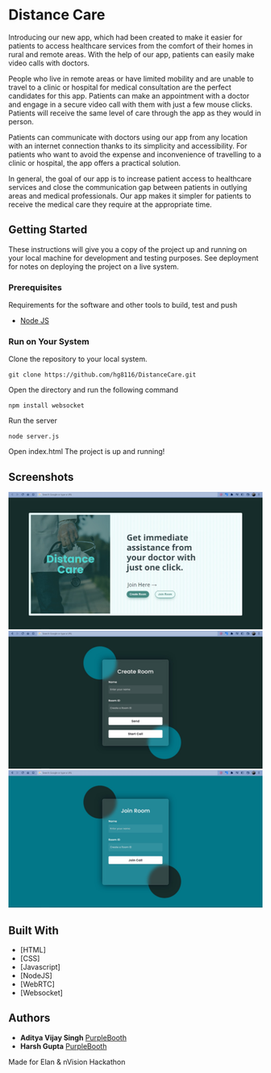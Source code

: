# Distance Care

Introducing our new app, which had been created to make it easier for patients to access healthcare services from the comfort of their homes in rural and remote areas. With the help of our app, patients can easily make video calls with doctors.

People who live in remote areas or have limited mobility and are unable to travel to a clinic or hospital for medical consultation are the perfect candidates for this app. Patients can make an appointment with a doctor and engage in a secure video call with them with just a few mouse clicks. Patients will receive the same level of care through the app as they would in person.

Patients can communicate with doctors using our app from any location with an internet connection thanks to its simplicity and accessibility. For patients who want to avoid the expense and inconvenience of travelling to a clinic or hospital, the app offers a practical solution.

In general, the goal of our app is to increase patient access to healthcare services and close the communication gap between patients in outlying areas and medical professionals. Our app makes it simpler for patients to receive the medical care they require at the appropriate time.

## Getting Started

These instructions will give you a copy of the project up and running on
your local machine for development and testing purposes. See deployment
for notes on deploying the project on a live system.

### Prerequisites

Requirements for the software and other tools to build, test and push

- [Node JS](https://nodejs.org/en/)

### Run on Your System

Clone the repository to your local system.

    git clone https://github.com/hg8116/DistanceCare.git

Open the directory and run the following command

    npm install websocket

Run the server

    node server.js

Open index.html
The project is up and running!

## Screenshots

![Main Screen](/screenshots/s1.jpg?raw=true "Main Screen")
![Sender's Screen](/screenshots/s2.jpg?raw=true "Sender's Screen")
![Receiver's Screen](/screenshots/s3.jpg?raw=true "Receiver's Screen")

## Built With

- [HTML]
- [CSS]
- [Javascript]
- [NodeJS]
- [WebRTC]
- [Websocket]

## Authors

- **Aditya Vijay Singh**
  [PurpleBooth](https://github.com/PurpleBooth)
- **Harsh Gupta**
  [PurpleBooth](https://github.com/PurpleBooth)

Made for Elan & nVision Hackathon
